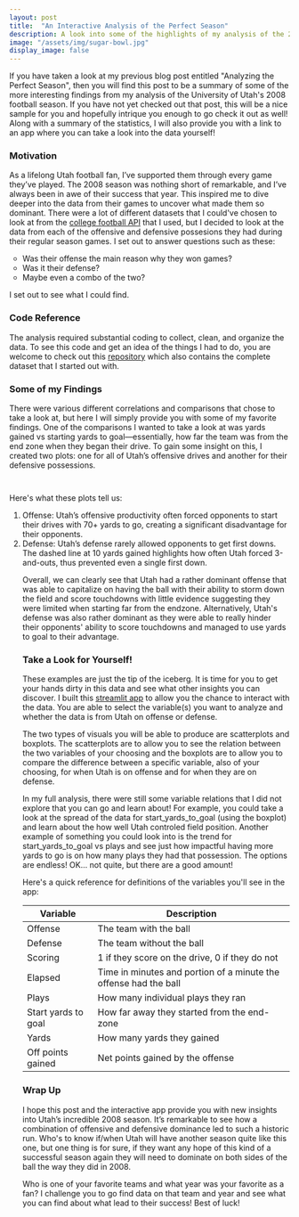 ```yaml
---
layout: post
title:  "An Interactive Analysis of the Perfect Season"
description: A look into some of the highlights of my analysis of the 2008 Utah football season along with access to an interactive analysis app!
image: "/assets/img/sugar-bowl.jpg"
display_image: false
---
```



<p class="intro"><span class="dropcap">I</span>f you have taken a look at my previous blog post entitled "Analyzing the Perfect Season", then you will find this post to be a summary of some of the more interesting findings from my analysis of the University of Utah's 2008 football season. If you have not yet checked out that post, this will be a nice sample for you and hopefully intrique you enough to go check it out as well! Along with a summary of the statistics, I will also provide you with a link to an app where you can take a look into the data yourself! </p>

### Motivation
As a lifelong Utah football fan, I’ve supported them through every game they’ve played. The 2008 season was nothing short of remarkable, and I’ve always been in awe of their success that year. This inspired me to dive deeper into the data from their games to uncover what made them so dominant. There were a lot of different datasets that I could've chosen to look at from the [college football API](https://collegefootballdata.com/) that I used, but I decided to look at the data from each of the offensive and defensive possesions they had during their regular season games. I set out to answer questions such as these:
<ul style="list-style-type:circle">
<li>Was their offense the main reason why they won games?</li>
<li>Was it their defense?</li>
<li>Maybe even a combo of the two?</li>
</ul>
I set out to see what I could find.

### Code Reference
The analysis required substantial coding to collect, clean, and organize the data. To see this code and get an idea of the things I had to do, you are welcome to check out this [repository](https://github.com/hsanders-07/post_2_code) which also contains the complete dataset that I started out with. 

### Some of my Findings
There were various different correlations and comparisons that chose to take a look at, but here I will simply provide you with some of my favorite findings. 
One of the comparisons I wanted to take a look at was yards gained vs starting yards to goal—essentially, how far the team was from the end zone when they began their drive. To gain some insight on this, I created two plots: one for all of Utah’s offensive drives and another for their defensive possessions.

<figure>
	<img src="https://hsanders-07.github.io/my-blog/assets/img/yards_vs_togo1.png" alt=""> 
</figure>

<figure>
    <img src="https://hsanders-07.github.io/my-blog/assets/img/yards_vs_togo2.png" alt="">
</figure>

Here's what these plots tell us:
<ol>
<li>Offense: Utah’s offensive productivity often forced opponents to start their drives with 70+ yards to go, creating a significant disadvantage for their opponents.</li>
<li>Defense: Utah’s defense rarely allowed opponents to get first downs. The dashed line at 10 yards gained highlights how often Utah forced 3-and-outs, thus prevented even a single first down.</li>

Overall, we can clearly see that Utah had a rather dominant offense that was able to capitalize on having the ball with their ability to storm down the field and score touchdowns with little evidence suggesting they were limited when starting far from the endzone. 
Alternatively, Utah's defense was also rather dominant as they were able to really hinder their opponents' ability to score touchdowns and managed to use yards to goal to their advantage.

### Take a Look for Yourself!

These examples are just the tip of the iceberg.  It is time for you to get your hands dirty in this data and see what other insights you can discover. I built this [streamlit app](https://utah-football-analyzer.streamlit.app/) to allow you the chance to interact with the data. You are able to select the variable(s) you want to analyze and whether the data is from Utah on offense or defense.

The two types of visuals you will be able to produce are scatterplots and boxplots. The scatterplots are to allow you to see the relation between the two variables of your choosing and the boxplots are to allow you to compare the difference between a specific variable, also of your choosing, for when Utah is on offense and for when they are on defense.

In my full analysis, there were still some variable relations that I did not explore that you can go and learn about! For example, you could take a look at the spread of the data for start_yards_to_goal (using the boxplot) and learn about the how well Utah controled field position. Another example of something you could look into is the trend for start_yards_to_goal vs plays and see just how impactful having more yards to go is on how many plays they had that possession. The options are endless! OK... not quite, but there are a good amount!

Here's a quick reference for definitions of the variables you'll see in the app:

| Variable      | Description |
| ----------- | ----------- |
| Offense      | The team with the ball       |
| Defense  | The team without the ball        |
| Scoring      | 1 if they score on the drive, 0 if they do not       |
| Elapsed   | Time in minutes and portion of a minute the offense had the ball        |
| Plays      | How many individual plays they ran       |
| Start yards to goal  | How far away they started from the end-zone        |
| Yards      | How many yards they gained       |
| Off points gained   | Net points gained by the offense        |

### Wrap Up
I hope this post and the interactive app provide you with new insights into Utah’s incredible 2008 season. It’s remarkable to see how a combination of offensive and defensive dominance led to such a historic run. Who's to know if/when Utah will have another season quite like this one, but one thing is for sure, if they want any hope of this kind of a successful season again they will need to dominate on both sides of the ball the way they did in 2008. 

Who is one of your favorite teams and what year was your favorite as a fan? I challenge you to go find data on that team and year and see what you can find about what lead to their success! Best of luck!